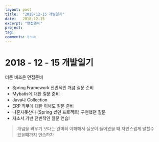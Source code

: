 ```yaml
---
layout: post
title:  "2018-12-15 개발일기"
date:   2018-12-15
excerpt: "면접준비"
project: 
tag:
comments: true
---
```


# 2018 - 12 - 15 개발일기



더존 비즈온 면접준비



- Spring Framework 전반적인 개념 질문 준비 
- Mybatis에 대한 질문 준비
- Java나 Collection  
- ERP 직무에 대한 이해도 질문 준비
- 나혼자못산다 (Spring 썼던 프로젝트) 구현했던 질문
- 자소서 기반 전반적인 질문 연습!



> 개념을 외우기 보다는 완벽히 이해해서 질문이 들어왔을 때 자연스럽게 말할수 있을때까지 연습하자





